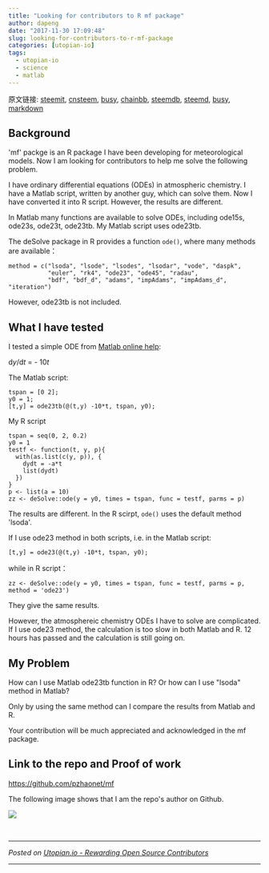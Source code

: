 ```yaml
---
title: "Looking for contributors to R mf package"
author: dapeng
date: "2017-11-30 17:09:48"
slug: looking-for-contributors-to-r-mf-package
categories: [utopian-io]
tags: 
  - utopian-io
  - science
  - matlab
---
```


原文链接: [steemit](https://steemit.com/utopian-io/@dapeng/looking-for-contributors-to-r-mf-package), [cnsteem](https://cnsteem.com/utopian-io/@dapeng/looking-for-contributors-to-r-mf-package), [busy](https://busy.org/utopian-io/@dapeng/looking-for-contributors-to-r-mf-package), [chainbb](https://chainbb.com/utopian-io/@dapeng/looking-for-contributors-to-r-mf-package), [steemdb](https://steemdb.com/utopian-io/@dapeng/looking-for-contributors-to-r-mf-package), [steemd](https://steemd.com/utopian-io/@dapeng/looking-for-contributors-to-r-mf-package), [busy](https://busy.org/utopian-io/@dapeng/looking-for-contributors-to-r-mf-package), [markdown](https://raw.githubusercontent.com/pzhaonet/steem_dapeng/master/content/post/looking-for-contributors-to-r-mf-package.md)

## Background

'mf' packge is an R package I have been developing for meteorological models. Now I am looking for contributors to help me solve the following problem.

I have ordinary differential equations (ODEs) in atmospheric chemistry. I have a Matlab script, written by another guy, which can solve them. Now I have converted it into R script. However, the results are different.

In Matlab many functions are available to solve ODEs, including ode15s, ode23s, ode23t, ode23tb. My Matlab script uses ode23tb.

The deSolve package in R provides a function `ode()`, where many methods are available：

```
method = c("lsoda", "lsode", "lsodes", "lsodar", "vode", "daspk",
           "euler", "rk4", "ode23", "ode45", "radau", 
           "bdf", "bdf_d", "adams", "impAdams", "impAdams_d", "iteration")
```

However, ode23tb is not included.


## What I have tested

I tested a simple ODE from [Matlab online help](https://cn.mathworks.com/help/matlab/ref/ode23tb.html):

d*y*/d*t* = - 10*t*

The Matlab script:

```
tspan = [0 2];
y0 = 1;
[t,y] = ode23tb(@(t,y) -10*t, tspan, y0);
```

My R script

```
tspan = seq(0, 2, 0.2)
y0 = 1
testf <- function(t, y, p){
  with(as.list(c(y, p)), {
    dydt = -a*t
    list(dydt)
  })
}
p <- list(a = 10)
zz <- deSolve::ode(y = y0, times = tspan, func = testf, parms = p)
```

The results are different. In the R scirpt, `ode()` uses the default method 'lsoda'.

If I use ode23 method in both scripts, i.e. in the Matlab script:

```
[t,y] = ode23(@(t,y) -10*t, tspan, y0);
```

while in R script：

```
zz <- deSolve::ode(y = y0, times = tspan, func = testf, parms = p, method = 'ode23')
```

They give the same results.

However, the atmosphereic chemistry ODEs I have to solve are complicated. If I use ode23 method, the calculation is too slow in both Matlab and R. 12 hours has passed and the calculation is still going on.


## My Problem

How can I use Matlab ode23tb function in R? Or how can I use "lsoda" method in Matlab?

Only by using the same method can I compare the results from Matlab and R.

Your contribution will be much appreciated and acknowledged in the mf package.

## Link to the repo and Proof of work

https://github.com/pzhaonet/mf

The following image shows that I am the repo's author on Github.

![](https://steemitimages.com/0x0/https://res.cloudinary.com/hpiynhbhq/image/upload/v1511772827/qnjkbxleoptsx5akqguq.jpg)

<br /><hr/><em>Posted on <a href="https://utopian.io/utopian-io/@dapeng/looking-for-contributors-to-r-mf-package">Utopian.io -  Rewarding Open Source Contributors</a></em><hr/>
